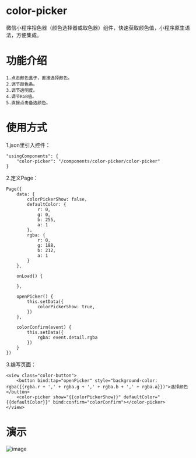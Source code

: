 # color-picker

微信小程序拾色器（颜色选择器或取色器）组件，快速获取颜色值，小程序原生语法，方便集成。

# 功能介绍
    
    1.点击颜色盒子，直接选择颜色。
    2.调节颜色条。
    3.调节透明度。
    4.调节RGB值。
    5.直接点击备选颜色。

# 使用方式

1.json里引入控件：

    "usingComponents": {
        "color-picker": "/components/color-picker/color-picker"
    }

2.定义Page：
    
    Page({
        data: {
            colorPickerShow: false,
            defaultColor: {
                r: 0,
                g: 0,
                b: 255,
                a: 1
            },
            rgba: {
                r: 0,
                g: 188,
                b: 212,
                a: 1
            }
        },
    
        onLoad() {
        
        },
    
        openPicker() {
            this.setData({
                colorPickerShow: true,
            })
        },
        
        colorConfirm(event) {
            this.setData({
                rgba: event.detail.rgba
            })
        }
    })

3.编写页面：
    
    <view class="color-button">
        <button bind:tap="openPicker" style="background-color: rgba({{rgba.r + ',' + rgba.g + ',' + rgba.b + ',' + rgba.a}})">选择颜色</button>
        <color-picker show="{{colorPickerShow}}" defaultColor="{{defaultColor}}" bind:confirm="colorConfirm"></color-picker>
    </view>

# 演示
  
   ![image](./images/demo.gif)
